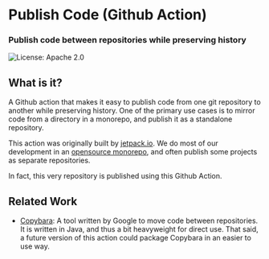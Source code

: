 # Publish Code (Github Action)
### Publish code between repositories while preserving history
![License: Apache 2.0](https://img.shields.io/github/license/jetpack-io/action-move-code)

## What is it?
A Github action that makes it easy to publish code from one git repository to another
while preserving history. One of the primary use cases is to mirror code from a directory
in a monorepo, and publish it as a standalone repository.

This action was originally built by [jetpack.io](https://www.jetpack.io). We
do most of our development in an [opensource monorepo](https://github.com/jetpack-io/opensource),
and often publish some projects as separate repositories.

In fact, this very repository is published using this Github Action.

## Related Work
+ [Copybara](https://github.com/google/copybara): A tool written by Google to move
  code between repositories. It is written in Java, and thus a bit heavyweight for
  direct use. That said, a future version of this action could package Copybara in
  an easier to use way.